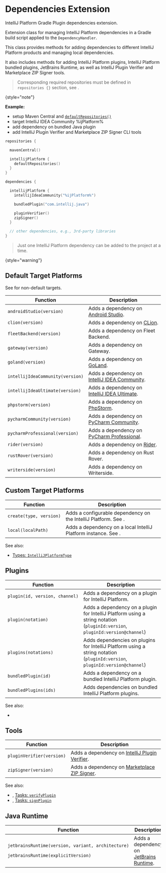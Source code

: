 <!-- Copyright 2000-2024 JetBrains s.r.o. and contributors. Use of this source code is governed by the Apache 2.0 license. -->

# Dependencies Extension

<link-summary>IntelliJ Platform Gradle Plugin dependencies extension.</link-summary>

<include from="tools_intellij_platform_gradle_plugin.md" element-id="EAP_Status"/>

Extension class for managing IntelliJ Platform dependencies in a Gradle build script applied to the `DependencyHandler`.

This class provides methods for adding dependencies to different IntelliJ Platform products and managing local dependencies.

It also includes methods for adding IntelliJ Platform plugins, IntelliJ Platform bundled plugins, JetBrains Runtime, as well as IntelliJ Plugin Verifier and Marketplace ZIP Signer tools.

> Corresponding required repositories must be defined in `repositories {}` section, see [](tools_intellij_platform_gradle_plugin_repositories_extension.md).
>
{style="note"}

**Example:**

- setup Maven Central and [`defaultRepositories()`](tools_intellij_platform_gradle_plugin_repositories_extension.md#default-repositories)
- target IntelliJ IDEA Community %ijPlatform%
- add dependency on bundled Java plugin
- add IntelliJ Plugin Verifier and Marketplace ZIP Signer CLI tools

```kotlin
repositories {

  mavenCentral()

  intellijPlatform {
    defaultRepositories()
  }
}

dependencies {

  intellijPlatform {
    intellijIdeaCommunity("%ijPlatform%")

    bundledPlugin("com.intellij.java")

    pluginVerifier()
    zipSigner()
  }

  // other dependencies, e.g., 3rd-party libraries
}
```

> Just one IntelliJ Platform dependency can be added to the project at a time.
>
{style="warning"}

## Default Target Platforms

See [](#custom-target-platforms) for non-default targets.

| Function                         | Description                                                      |
|----------------------------------|------------------------------------------------------------------|
| `androidStudio(version)`         | Adds a dependency on [Android Studio](android_studio.md).        |
| `clion(version)`                 | Adds a dependency on [CLion](clion.md).                          |
| `fleetBackend(version)`          | Adds a dependency on Fleet Backend.                              |
| `gateway(version)`               | Adds a dependency on Gateway.                                    |
| `goland(version)`                | Adds a dependency on [GoLand](goland.md).                        |
| `intellijIdeaCommunity(version)` | Adds a dependency on [IntelliJ IDEA Community](idea.md).         |
| `intellijIdeaUltimate(version)`  | Adds a dependency on [IntelliJ IDEA Ultimate](idea_ultimate.md). |
| `phpstorm(version)`              | Adds a dependency on [PhpStorm](phpstorm.md).                    |
| `pycharmCommunity(version)`      | Adds a dependency on [PyCharm Community](pycharm.md).            |
| `pycharmProfessional(version)`   | Adds a dependency on [PyCharm Professional](pycharm.md).         |
| `rider(version)`                 | Adds a dependency on [Rider](rider.md).                          |
| `rustRover(version)`             | Adds a dependency on Rust Rover.                                 |
| `writerside(version)`            | Adds a dependency on Writerside.                                 |

## Custom Target Platforms

| Function                | Description                                                                                                                                |
|-------------------------|--------------------------------------------------------------------------------------------------------------------------------------------|
| `create(type, version)` | Adds a configurable dependency on the IntelliJ Platform. See [](tools_intellij_platform_gradle_plugin.md#dependenciesParametrizePlatform). |
| `local(localPath)`      | Adds a dependency on a local IntelliJ Platform instance. See [](tools_intellij_platform_gradle_plugin.md#dependenciesLocalPlatform).       |

See also:

- [Types: `IntelliJPlatformType`](tools_intellij_platform_gradle_plugin_types.md#IntelliJPlatformType)

## Plugins

| Function                       | Description                                                                                                                  |
|--------------------------------|------------------------------------------------------------------------------------------------------------------------------|
| `plugin(id, version, channel)` | Adds a dependency on a plugin for IntelliJ Platform.                                                                         |
| `plugin(notation)`             | Adds a dependency on a plugin for IntelliJ Platform using a string notation (`pluginId:version`, `pluginId:version@channel`) |
| `plugins(notations)`           | Adds dependencies on plugins for IntelliJ Platform using a string notation (`pluginId:version`, `pluginId:version@channel`)  |
| `bundledPlugin(id)`            | Adds a dependency on a bundled IntelliJ Platform plugin.                                                                     |
| `bundledPlugins(ids)`          | Adds dependencies on bundled IntelliJ Platform plugins.                                                                      |

See also:

- [](plugin_dependencies.md)

## Tools

| Function                  | Description                                                                         |
|---------------------------|-------------------------------------------------------------------------------------|
| `pluginVerifier(version)` | Adds a dependency on [IntelliJ Plugin Verifier](verifying_plugin_compatibility.md). |
| `zipSigner(version)`      | Adds a dependency on [Marketplace ZIP Signer](plugin_signing.md).                   |

See also:

- [](verifying_plugin_compatibility.md), [Tasks: `verifyPlugin`](tools_intellij_platform_gradle_plugin_tasks.md#verifyPlugin)
- [](plugin_signing.md), [Tasks: `signPlugin`](tools_intellij_platform_gradle_plugin_tasks.md#signPlugin)

## Java Runtime

| Function                                                                                            | Description                                                                                                                   |
|-----------------------------------------------------------------------------------------------------|-------------------------------------------------------------------------------------------------------------------------------|
| <p>`jetbrainsRuntime(version, variant, architecture)`</p><p>`jetbrainsRuntime(explicitVersion)`</p> | Adds a dependency on [JetBrains Runtime](ide_development_instance.md#using-a-jetbrains-runtime-for-the-development-instance). |

<include from="snippets.md" element-id="missingContent"/>
